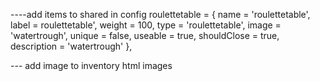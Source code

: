 ----add items to shared in config
roulettetable      = { name = 'roulettetable',      label = roulettetable',         weight = 100, type = 'roulettetable', image = 'watertrough',          unique = false, useable = true, shouldClose = true, description = 'watertrough' },


--- add image to inventory html images 
